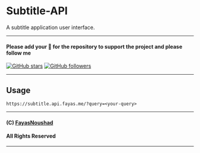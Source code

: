 # Subtitle-API

A subtitle application user interface.

---

#### Please add your 🌟 for the repository to support the project and please follow me

[![GitHub stars](https://img.shields.io/github/stars/FayasNoushad/Subtitle-API.svg?style=social&label=Star)](https://github.com/FayasNoushad/Subtitle-API/stargazers) [![GitHub followers](https://img.shields.io/github/followers/FayasNoushad.svg?style=social&label=Follow)](https://github.com/FayasNoushad?tab=followers)

---

## Usage

```
https://subtitle.api.fayas.me/?query=<your-query>
```

---

#### (C) [FayasNoushad](https://github.com/FayasNoushad)
#### All Rights Reserved

---

